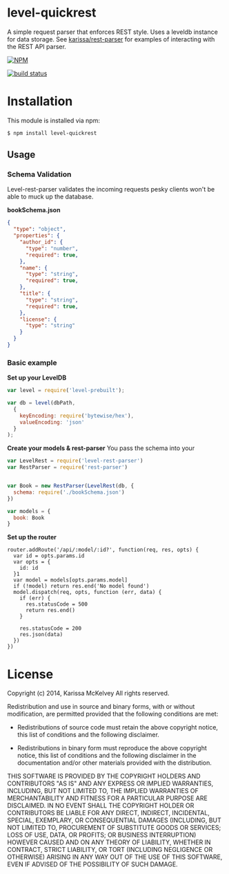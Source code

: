 level-quickrest
=============

A simple request parser that enforces REST style. Uses a leveldb instance for data storage. See [karissa/rest-parser](https://github.com/karissa/rest-parser) for examples of interacting with the REST API parser.


[![NPM](https://nodei.co/npm/level-quickrest.png?compact=true)](https://nodei.co/npm/level-quickrest/)

[![build status](https://secure.travis-ci.org/karissa/level-quickrest.png)](http://travis-ci.org/karissa/level-quickrest)


# Installation
This module is installed via npm:

```bash
$ npm install level-quickrest
```

## Usage

### Schema Validation
Level-rest-parser validates the incoming requests pesky clients won't be able to muck up the database.

**bookSchema.json**
```json
{
  "type": "object",
  "properties": {
    "author_id": {
      "type": "number",
      "required": true,
    },
    "name": {
      "type": "string",
      "required": true,
    },
    "title": {
      "type": "string",
      "required": true,
    },
    "license": {
      "type": "string"
    }
  }
}
```

### Basic example

**Set up your LevelDB**
```js
var level = require('level-prebuilt');

var db = level(dbPath,
  {
    keyEncoding: require('bytewise/hex'),
    valueEncoding: 'json'
  }
);
```

**Create your models & rest-parser**
You pass the schema into your
```js
var LevelRest = require('level-rest-parser')
var RestParser = require('rest-parser')


var Book = new RestParser(LevelRest(db, {
  schema: require('./bookSchema.json')
})

var models = {
  book: Book
}
```

**Set up the router**
```
router.addRoute('/api/:model/:id?', function(req, res, opts) {
  var id = opts.params.id
  var opts = {
    id: id
  }1
  var model = models[opts.params.model]
  if (!model) return res.end('No model found')
  model.dispatch(req, opts, function (err, data) {
    if (err) {
      res.statusCode = 500
      return res.end()
    }

    res.statusCode = 200
    res.json(data)
  })
})
```


# License
Copyright (c) 2014, Karissa McKelvey
All rights reserved.

Redistribution and use in source and binary forms, with or without
modification, are permitted provided that the following conditions are met:

* Redistributions of source code must retain the above copyright notice, this
  list of conditions and the following disclaimer.

* Redistributions in binary form must reproduce the above copyright notice,
  this list of conditions and the following disclaimer in the documentation
  and/or other materials provided with the distribution.

THIS SOFTWARE IS PROVIDED BY THE COPYRIGHT HOLDERS AND CONTRIBUTORS "AS IS"
AND ANY EXPRESS OR IMPLIED WARRANTIES, INCLUDING, BUT NOT LIMITED TO, THE
IMPLIED WARRANTIES OF MERCHANTABILITY AND FITNESS FOR A PARTICULAR PURPOSE ARE
DISCLAIMED. IN NO EVENT SHALL THE COPYRIGHT HOLDER OR CONTRIBUTORS BE LIABLE
FOR ANY DIRECT, INDIRECT, INCIDENTAL, SPECIAL, EXEMPLARY, OR CONSEQUENTIAL
DAMAGES (INCLUDING, BUT NOT LIMITED TO, PROCUREMENT OF SUBSTITUTE GOODS OR
SERVICES; LOSS OF USE, DATA, OR PROFITS; OR BUSINESS INTERRUPTION) HOWEVER
CAUSED AND ON ANY THEORY OF LIABILITY, WHETHER IN CONTRACT, STRICT LIABILITY,
OR TORT (INCLUDING NEGLIGENCE OR OTHERWISE) ARISING IN ANY WAY OUT OF THE USE
OF THIS SOFTWARE, EVEN IF ADVISED OF THE POSSIBILITY OF SUCH DAMAGE.

